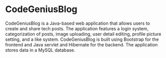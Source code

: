 # CodeGeniusBlog
 CodeGeniusBlog is a Java-based web application that allows users to create and share tech posts. The application features a login system, categorization of posts, image uploading, user detail editing, profile picture setting, and a like system. CodeGeniusBlog is built using Bootstrap for the frontend and Java servlet and Hibernate for the backend. The application stores data in a MySQL database.
